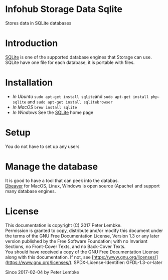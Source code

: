 # Infohub Storage Data Sqlite
Stores data in SQLite databases  

# Introduction
<a href="https://sqlite.org/" target="_blank">SQLite</a> is one of the supported database engines that Storage can use.  
SQLite have one file for each database, it is portable with files.  

# Installation
* _In Ubuntu_ `sudo apt-get install sqlite`and `sudo apt-get install php-sqlite` and `sudo apt-get install sqlitebrowser`  
* _In MacOS_ `brew install sqlite`  
* _In Windows_ See the [SQLite](http://sqlite.org) home page  

# Setup
You do not have to set up any users  

# Manage the database
It is good to have a tool that can peek into the databas.  
[Dbeaver](https://dbeaver.jkiss.org/) for MacOS, Linux, Windows is open source (Apache) and support many database engines.  

# License
This documentation is copyright (C) 2017 Peter Lembke.  
Permission is granted to copy, distribute and/or modify this document under the terms of the GNU Free Documentation License, Version 1.3 or any later version published by the Free Software Foundation; with no Invariant Sections, no Front-Cover Texts, and no Back-Cover Texts.  
You should have received a copy of the GNU Free Documentation License along with this documentation. If not, see [https://www.gnu.org/licenses/](https://www.gnu.org/licenses/).  SPDX-License-Identifier: GFDL-1.3-or-later  

Since 2017-02-04 by Peter Lembke  
